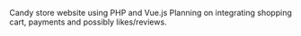 Candy store website using PHP and Vue.js
Planning on integrating shopping cart, payments and possibly likes/reviews.
